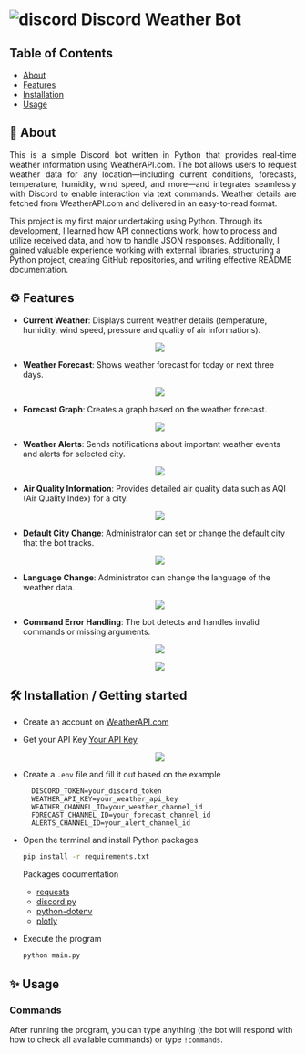 # ![discord](https://i.imgur.com/hvGaBRD.png) Discord Weather Bot
## Table of Contents
- [About](#-about)
- [Features](#-features)
- [Installation](#-installation)
- [Usage](#-usage)
  
## 🚀 About
<p align="justify">
This is a simple Discord bot written in Python that provides real-time weather information using WeatherAPI.com. The bot allows users to request weather data for any location—including current conditions, forecasts, temperature, humidity, wind speed, and more—and integrates seamlessly with Discord to enable interaction via text commands. Weather details are fetched from WeatherAPI.com and delivered in an easy-to-read format.

This project is my first major undertaking using Python. Through its development, I learned how API connections work, how to process and utilize received data, and how to handle JSON responses. Additionally, I gained valuable experience working with external libraries, structuring a Python project, creating GitHub repositories, and writing effective README documentation.
</p>

## ⚙️ Features

* **Current Weather**: Displays current weather details (temperature, humidity, wind speed, pressure and quality of air informations).
  <p align="center">
  <img src="https://i.imgur.com/WkNF8i7.png" />
  </p>
* **Weather Forecast**: Shows weather forecast for today or next three days.
  <p align="center">
  <img src="https://i.imgur.com/5RMxh4F.png" />
  </p>
* **Forecast Graph**: Creates a graph based on the weather forecast.
  <p align="center">
  <img src="https://i.imgur.com/kOhvH1o.png" />
  </p>
* **Weather Alerts**: Sends notifications about important weather events and alerts for selected city.
  <p align="center">
  <img src="https://i.imgur.com/PcgnnXz.png" />
  </p>
* **Air Quality Information**: Provides detailed air quality data such as AQI (Air Quality Index) for a city.
  <p align="center">
  <img src="https://i.imgur.com/hCqyuj4.png" />
  </p>
* **Default City Change**: Administrator can set or change the default city that the bot tracks.
  <p align="center">
  <img src="https://i.imgur.com/oKMSJrY.png" />
  </p>
* **Language Change**: Administrator can change the language of the weather data.
  <p align="center">
  <img src="https://i.imgur.com/yIIJamB.png" />
  </p>
* **Command Error Handling**: The bot detects and handles invalid commands or missing arguments.
  <p align="center">
  <img src="https://i.imgur.com/pe0ksxp.png" />
  </p>
  <p align="center">
  <img src="https://i.imgur.com/8tZK4SP.png" />
  </p>

## 🛠️ Installation / Getting started

* Create an account on [WeatherAPI.com](https://www.weatherapi.com/)
* Get your API Key [Your API Key](https://www.weatherapi.com/my/)
  <p align="center">
  <img src="https://i.imgur.com/HzgaZgp.png" />
  </p>
* Create a  `.env` file and fill it out based on the example
  ```env
    DISCORD_TOKEN=your_discord_token
    WEATHER_API_KEY=your_weather_api_key
    WEATHER_CHANNEL_ID=your_weather_channel_id
    FORECAST_CHANNEL_ID=your_forecast_channel_id
    ALERTS_CHANNEL_ID=your_alert_channel_id
   ```
* Open the terminal and install Python packages
  ```sh
  pip install -r requirements.txt
   ```
  Packages documentation
  + [requests](https://pypi.org/project/requests/)
  + [discord.py](https://pypi.org/project/discord.py/)
  + [python-dotenv](https://pypi.org/project/python-dotenv/)
  + [plotly](https://pypi.org/project/plotly/)

* Execute the program
  ```sh
  python main.py
  ```
  
## ✨ Usage
### Commands
After running the program, you can type anything (the bot will respond with how to check all available commands) or type `!commands`.

